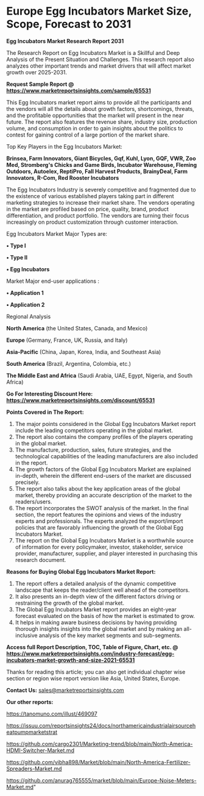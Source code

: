 # Europe Egg Incubators Market Size, Scope, Forecast to 2031

<strong>Egg Incubators Market Research Report 2031</strong>

The Research Report on Egg Incubators Market is a Skillful and Deep Analysis of the Present Situation and Challenges. This research report also analyzes other important trends and market drivers that will affect market growth over 2025-2031.

<strong>Request Sample Report @ <a href=https://www.marketreportsinsights.com/sample/65531>https://www.marketreportsinsights.com/sample/65531</a></strong>

This Egg Incubators market report aims to provide all the participants and the vendors will all the details about growth factors, shortcomings, threats, and the profitable opportunities that the market will present in the near future. The report also features the revenue share, industry size, production volume, and consumption in order to gain insights about the politics to contest for gaining control of a large portion of the market share.

Top Key Players in the Egg Incubators Market:

<strong>Brinsea, Farm Innovators, Giant Bicycles, Gqf, Kuhl, Lyon, GQF, VWR, Zoo Med, Stromberg&#39;s Chicks and Game Birds, Incubator Warehouse, Fleming Outdoors, Autoelex, ReptiPro, Fall Harvest Products, BrainyDeal, Farm Innovators, R-Com, Red Rooster Incubators</strong>

The Egg Incubators Industry is severely competitive and fragmented due to the existence of various established players taking part in different marketing strategies to increase their market share. The vendors operating in the market are profiled based on price, quality, brand, product differentiation, and product portfolio. The vendors are turning their focus increasingly on product customization through customer interaction.

Egg Incubators Market Major Types are:

<strong>• Type I

• Type II

• Egg Incubators</strong>

Market Major end-user applications :

<strong>• Application 1

• Application 2</strong>

Regional Analysis

</u><strong><b>North America</b></strong> (the United States, Canada, and Mexico)

<strong><b>Europe </b></strong>(Germany, France, UK, Russia, and Italy)

<strong><b>Asia-Pacific</b></strong> (China, Japan, Korea, India, and Southeast Asia)

<strong><b>South America</b></strong> (Brazil, Argentina, Colombia, etc.)

<strong><b>The Middle East and Africa</b></strong> (Saudi Arabia, UAE, Egypt, Nigeria, and South Africa)

<strong>Go For Interesting Discount Here: <a href=https://www.marketreportsinsights.com/discount/65531>https://www.marketreportsinsights.com/discount/65531</a></strong>

<strong>Points Covered in The Report:</strong>
<ol>
  <li>The major points considered in the Global Egg Incubators Market report include the leading competitors operating in the global market.</li>
  <li>The report also contains the company profiles of the players operating in the global market.</li>
  <li>The manufacture, production, sales, future strategies, and the technological capabilities of the leading manufacturers are also included in the report.</li>
  <li>The growth factors of the Global Egg Incubators Market are explained in-depth, wherein the different end-users of the market are discussed precisely.</li>
  <li>The report also talks about the key application areas of the global market, thereby providing an accurate description of the market to the readers/users.</li>
  <li>The report incorporates the SWOT analysis of the market. In the final section, the report features the opinions and views of the industry experts and professionals. The experts analyzed the export/import policies that are favorably influencing the growth of the Global Egg Incubators Market.</li>
  <li>The report on the Global Egg Incubators Market is a worthwhile source of information for every policymaker, investor, stakeholder, service provider, manufacturer, supplier, and player interested in purchasing this research document.</li>
</ol>
<strong>Reasons for Buying Global Egg Incubators Market Report:</strong>

<ol>
  <li>The report offers a detailed analysis of the dynamic competitive landscape that keeps the reader/client well ahead of the competitors.</li>
  <li>It also presents an in-depth view of the different factors driving or restraining the growth of the global market.</li>
  <li>The Global Egg Incubators Market report provides an eight-year forecast evaluated on the basis of how the market is estimated to grow.</li>
  <li>It helps in making aware business decisions by having providing thorough insights insights into the global market and by making an all-inclusive analysis of the key market segments and sub-segments.</li>
</ol>
<strong>Access full Report Description, TOC, Table of Figure, Chart, etc. @ <a href=https://www.marketreportsinsights.com/industry-forecast/egg-incubators-market-growth-and-size-2021-65531>https://www.marketreportsinsights.com/industry-forecast/egg-incubators-market-growth-and-size-2021-65531</a></strong>


Thanks for reading this article; you can also get individual chapter wise section or region wise report version like Asia, United States, Europe.

<strong>Contact Us:</strong>
sales@marketreportsinsights.com

<strong>Our other reports:</strong>

<a href=https://tanomuno.com/illust/469097>https://tanomuno.com/illust/469097</a>

<a href=https://issuu.com/reportsinsights24/docs/northamericaindustrialairsourceheatpumpmarketstrat>https://issuu.com/reportsinsights24/docs/northamericaindustrialairsourceheatpumpmarketstrat</a>

<a href=https://github.com/cargo2301/Marketing-trend/blob/main/North-America-HDMI-Switcher-Market.md>https://github.com/cargo2301/Marketing-trend/blob/main/North-America-HDMI-Switcher-Market.md</a>

<a href=https://github.com/vibha898/Market/blob/main/North-America-Fertilizer-Spreaders-Market.md>https://github.com/vibha898/Market/blob/main/North-America-Fertilizer-Spreaders-Market.md</a>

<a href=https://github.com/anurag765555/market/blob/main/Europe-Noise-Meters-Market.md>https://github.com/anurag765555/market/blob/main/Europe-Noise-Meters-Market.md</a>"

